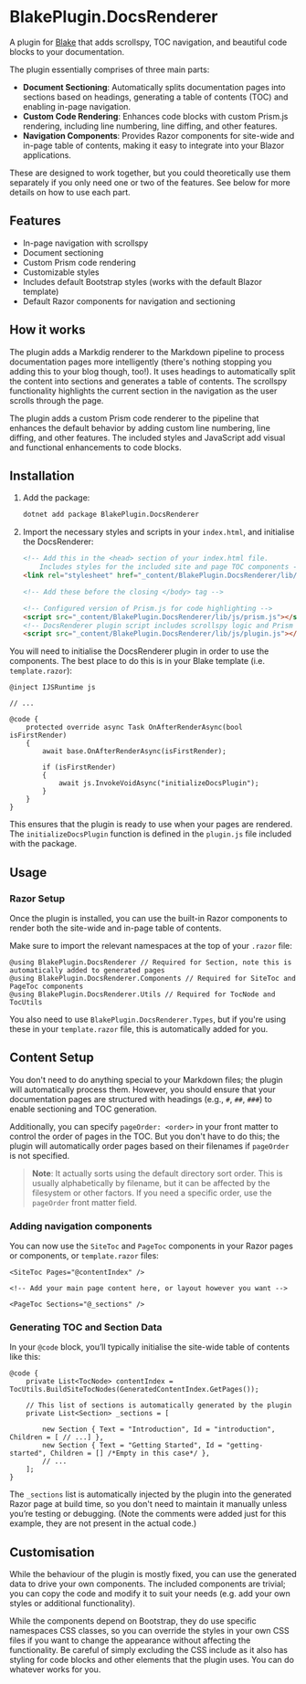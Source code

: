 # BlakePlugin.DocsRenderer

A plugin for [Blake](https://github.com/matt-goldman/blake) that adds scrollspy, TOC navigation, and beautiful code blocks to your documentation.

The plugin essentially comprises of three main parts:

* **Document Sectioning**: Automatically splits documentation pages into sections based on headings, generating a table of contents (TOC) and enabling in-page navigation.
* **Custom Code Rendering**: Enhances code blocks with custom Prism.js rendering, including line
numbering, line diffing, and other features.
* **Navigation Components**: Provides Razor components for site-wide and in-page table of contents, making it easy to integrate into your Blazor applications.

These are designed to work together, but you could theoretically use them separately if you only need one or two of the features. See below for more details on how to use each part.

## Features

* In-page navigation with scrollspy
* Document sectioning
* Custom Prism code rendering
* Customizable styles
* Includes default Bootstrap styles (works with the default Blazor template)
* Default Razor components for navigation and sectioning

## How it works

The plugin adds a Markdig renderer to the Markdown pipeline to process documentation pages more intelligently (there's nothing stopping you adding this to your blog though, too!). It uses headings to automatically split the content into sections and generates a table of contents. The scrollspy functionality highlights the current section in the navigation as the user scrolls through the page.

The plugin adds a custom Prism code renderer to the pipeline that enhances the default behavior by adding custom line numbering, line diffing, and other features. The included styles and JavaScript add visual and functional enhancements to code blocks.

## Installation

1. Add the package:

    ```bash
    dotnet add package BlakePlugin.DocsRenderer
    ```

2. Import the necessary styles and scripts in your `index.html`, and initialise the DocsRenderer:

    ```html
    <!-- Add this in the <head> section of your index.html file.
        Includes styles for the included site and page TOC components -->
    <link rel="stylesheet" href="_content/BlakePlugin.DocsRenderer/lib/css/plugin.css" />

    <!-- Add these before the closing </body> tag -->

    <!-- Configured version of Prism.js for code highlighting -->
    <script src="_content/BlakePlugin.DocsRenderer/lib/js/prism.js"></script> 
    <!-- DocsRenderer plugin script includes scrollspy logic and Prism extensions -->
    <script src="_content/BlakePlugin.DocsRenderer/lib/js/plugin.js"></script>
    ```

You will need to initialise the DocsRenderer plugin in order to use the components. The best place to do this is in your Blake template (i.e. `template.razor`):

```razor
@inject IJSRuntime js

// ...

@code {
    protected override async Task OnAfterRenderAsync(bool isFirstRender)
    {
        await base.OnAfterRenderAsync(isFirstRender);

        if (isFirstRender)
        {
            await js.InvokeVoidAsync("initializeDocsPlugin");
        }
    }
}
```

This ensures that the plugin is ready to use when your pages are rendered. The `initializeDocsPlugin` function is defined in the `plugin.js` file included with the package.

## Usage

### Razor Setup

Once the plugin is installed, you can use the built-in Razor components to render both the site-wide and in-page table of contents.

Make sure to import the relevant namespaces at the top of your `.razor` file:

```razor
@using BlakePlugin.DocsRenderer // Required for Section, note this is automatically added to generated pages
@using BlakePlugin.DocsRenderer.Components // Required for SiteToc and PageToc components
@using BlakePlugin.DocsRenderer.Utils // Required for TocNode and TocUtils
```

You also need to use `BlakePlugin.DocsRenderer.Types`, but if you're using these in your `template.razor` file, this is automatically added for you.

## Content Setup

You don't need to do anything special to your Markdown files; the plugin will automatically process them. However, you should ensure that your documentation pages are structured with headings (e.g., `#`, `##`, `###`) to enable sectioning and TOC generation.

Additionally, you can specify `pageOrder: <order>` in your front matter to control the order of pages in the TOC. But you don't have to do this; the plugin will automatically order pages based on their filenames if `pageOrder` is not specified.

> **Note**: It actually sorts using the default directory sort order. This is usually alphabetically by filename, but it can be affected by the filesystem or other factors. If you need a specific order, use the `pageOrder` front matter field.

### Adding navigation components

You can now use the `SiteToc` and `PageToc` components in your Razor pages or components, or `template.razor` files:

```razor
<SiteToc Pages="@contentIndex" />

<!-- Add your main page content here, or layout however you want -->

<PageToc Sections="@_sections" />
```

### Generating TOC and Section Data

In your `@code` block, you’ll typically initialise the site-wide table of contents like this:

```razor
@code {
    private List<TocNode> contentIndex = TocUtils.BuildSiteTocNodes(GeneratedContentIndex.GetPages());

    // This list of sections is automatically generated by the plugin
    private List<Section> _sections = [

        new Section { Text = "Introduction", Id = "introduction", Children = [ // ...] },
        new Section { Text = "Getting Started", Id = "getting-started", Children = [] /*Empty in this case*/ },
        // ...
    ];
}
```

The `_sections` list is automatically injected by the plugin into the generated Razor page at build time, so you don't need to maintain it manually unless you’re testing or debugging. (Note the comments were added just for this example, they are not present in the actual code.)

## Customisation

While the behaviour of the plugin is mostly fixed, you can use the generated data to drive your own components. The included components are trivial; you can copy the code and modify it to suit your needs (e.g. add your own styles or additional functionality).

While the components depend on Bootstrap, they do use specific namespaces CSS classes, so you can override the styles in your own CSS files if you want to change the appearance without affecting the functionality. Be careful of simply excluding the CSS include as it also has styling for code blocks and other elements that the plugin uses. You can do whatever works for you.

